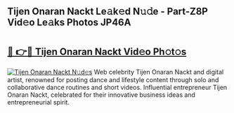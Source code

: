 ## Tijen Onaran Nackt Le𝚊k𝚎d N𝚞𝚍e - Part-Z8P Vid𝚎o Le𝚊ks Photos JP46A

# <h2><a href="http://fb5wde.evod.top/?m=Tijen+Onaran+Nackt">🔗 👉🔴 Tijen Onaran Nackt Vid𝚎o Ph𝚘t𝚘s</a></h2>

[![Tijen Onaran Nackt N𝚞d𝚎s](https://i.imgur.com/8V9OHl7.gif)](http://fb5wde.evod.top/?m=Tijen+Onaran+Nackt)
Web celebrity Tijen Onaran Nackt and digital artist, renowned for posting dance and lifestyle content through solo and collaborative dance routines and short videos. Influential entrepreneur Tijen Onaran Nackt, celebrated for their innovative business ideas and entrepreneurial spirit. 
